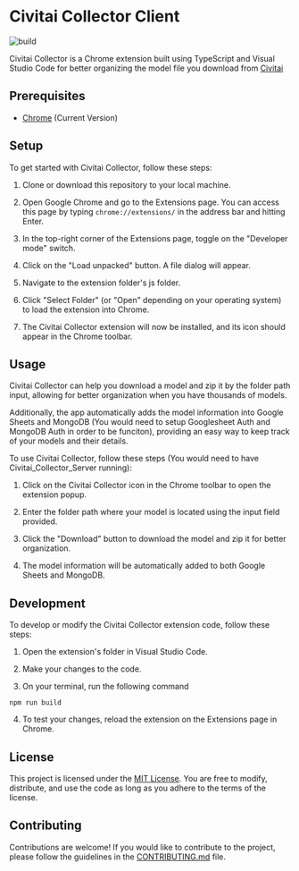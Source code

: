 # Civitai Collector Client

![build](https://github.com/chibat/chrome-extension-typescript-starter/workflows/build/badge.svg)

Civitai Collector is a Chrome extension built using TypeScript and Visual Studio Code for better organizing the model file you download from [Civitai](https://civitai.com/)

## Prerequisites

* [Chrome](https://www.google.com/chrome/) (Current Version)

## Setup

To get started with Civitai Collector, follow these steps:

1. Clone or download this repository to your local machine.

2. Open Google Chrome and go to the Extensions page. You can access this page by typing `chrome://extensions/` in the address bar and hitting Enter.

3. In the top-right corner of the Extensions page, toggle on the "Developer mode" switch.

4. Click on the "Load unpacked" button. A file dialog will appear.

5. Navigate to the extension folder's js folder.

6. Click "Select Folder" (or "Open" depending on your operating system) to load the extension into Chrome.

7. The Civitai Collector extension will now be installed, and its icon should appear in the Chrome toolbar.

## Usage

Civitai Collector can help you download a model and zip it by the folder path input, allowing for better organization when you have thousands of models.

Additionally, the app automatically adds the model information into Google Sheets and MongoDB (You would need to setup Googlesheet Auth and MongoDB Auth in order to be funciton), providing an easy way to keep track of your models and their details.

To use Civitai Collector, follow these steps (You would need to have Civitai_Collector_Server running):

1. Click on the Civitai Collector icon in the Chrome toolbar to open the extension popup.

2. Enter the folder path where your model is located using the input field provided.

3. Click the "Download" button to download the model and zip it for better organization.

4. The model information will be automatically added to both Google Sheets and MongoDB.

## Development

To develop or modify the Civitai Collector extension code, follow these steps:

1. Open the extension's folder in Visual Studio Code.

2. Make your changes to the code.

3. On your terminal, run the following command 

```
npm run build
```

4. To test your changes, reload the extension on the Extensions page in Chrome.

## License

This project is licensed under the [MIT License](./LICENSE). You are free to modify, distribute, and use the code as long as you adhere to the terms of the license.

## Contributing

Contributions are welcome! If you would like to contribute to the project, please follow the guidelines in the [CONTRIBUTING.md](./CONTRIBUTING.md) file.

